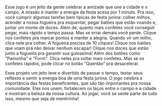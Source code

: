 Esse jogo é um jeito da gente celebrar a amizade que une a cidade e o campo.
A missão é manter a energia da festa acesa por 1 minuto. Pra isso, você cumprir algumas tarefas bem típicas de festa junina: colher milhos, acender a nossa fogueira pra esquentar, pegar balões que estão voando e, juntar um monte de doces. 
Além de, quanto mais confetes você conseguir pegar, mais rápido o tempo passa. Mas se errar demais você perde.
Clique nos confetes pra marcar pontos e manter a alegria. Quando vir um milho, clica nele pra colher.
A fogueira precisa de 10 cliques!
Clique nos balões que voam pra não deixar nenhum escapar!
Clique nos doces que estão junto a fogueira pra garantir sua guloseima!
Além dos botões como "Pamonha" e "Forró". Clica neles pra soltar mais confetes. Mas se os confetes rápidos, pode clicar no botão "Quentão" pra desacelerar.

Esse projeto um jeito leve e divertido de passar o tempo, testar seus reflexos e sentir a energia boa de uma festa junina. O jogo celebra a importância das festas beneficentes, que são tão importantes pra nossa comunidade.
Elas nos unem, fortalecem os laços entre o campo e a cidade e mostram a beleza da nossa cultura. Ao jogar, você se sente parte de tudo isso, mesmo que seja de mentirinha!
